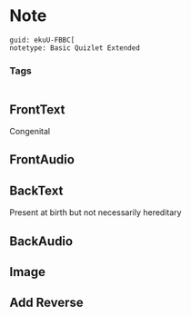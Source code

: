 # Note
```
guid: ekuU-FBBC[
notetype: Basic Quizlet Extended
```

### Tags
```
```

## FrontText
Congenital

## FrontAudio


## BackText
Present at birth but not necessarily hereditary

## BackAudio


## Image


## Add Reverse

